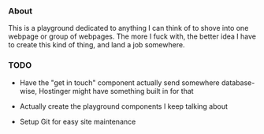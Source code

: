 ### About
This is a playground dedicated to anything I can think of to shove into one webpage or group of webpages. The more I fuck with, the better idea I have to create this kind of thing, and land a job somewhere.

### TODO

- Have the "get in touch" component actually send somewhere database-wise, Hostinger might have something built in for that

- Actually create the playground components I keep talking about

- Setup Git for easy site maintenance